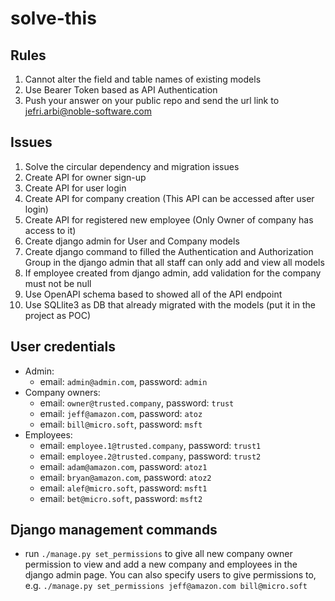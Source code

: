 # solve-this

## Rules

1. Cannot alter the field and table names of existing models
2. Use Bearer Token based as API Authentication
3. Push your answer on your public repo and send the url link to jefri.arbi@noble-software.com

## Issues

1. Solve the circular dependency and migration issues
2. Create API for owner sign-up
3. Create API for user login
4. Create API for company creation (This API can be accessed after user login)
5. Create API for registered new employee (Only Owner of company has access to it)
6. Create django admin for User and Company models
7. Create django command to filled the Authentication and Authorization Group in the django admin that all staff can only add and view all models
8. If employee created from django admin, add validation for the company must not be null
9. Use OpenAPI schema based to showed all of the API endpoint
10. Use SQLlite3 as DB that already migrated with the models (put it in the project as POC)

## User credentials

- Admin:
  - email: `admin@admin.com`, password: `admin`
- Company owners:
  - email: `owner@trusted.company`, password: `trust`
  - email: `jeff@amazon.com`, password: `atoz`
  - email: `bill@micro.soft`, password: `msft`
- Employees:
  - email: `employee.1@trusted.company`, password: `trust1`
  - email: `employee.2@trusted.company`, password: `trust2`
  - email: `adam@amazon.com`, password: `atoz1`
  - email: `bryan@amazon.com`, password: `atoz2`
  - email: `alef@micro.soft`, password: `msft1`
  - email: `bet@micro.soft`, password: `msft2`

## Django management commands

- run `./manage.py set_permissions` to give all new company owner permission to view and add a new company and employees in the django admin page. You can also specify users to give permissions to, e.g. `./manage.py set_permissions jeff@amazon.com bill@micro.soft`
